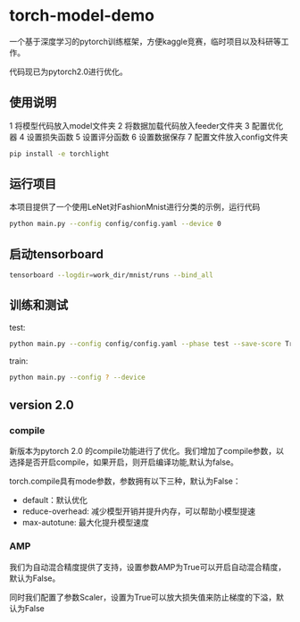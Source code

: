 # torch-model-demo

一个基于深度学习的pytorch训练框架，方便kaggle竞赛，临时项目以及科研等工作。

代码现已为pytorch2.0进行优化。

## 使用说明

1 将模型代码放入model文件夹
2 将数据加载代码放入feeder文件夹
3 配置优化器
4 设置损失函数
5 设置评分函数
6 设置数据保存
7 配置文件放入config文件夹

```bash
pip install -e torchlight
```

## 运行项目

本项目提供了一个使用LeNet对FashionMnist进行分类的示例，运行代码

```bash
python main.py --config config/config.yaml --device 0
```

## 启动tensorboard

```bash
tensorboard --logdir=work_dir/mnist/runs --bind_all
```

## 训练和测试

test:

```bash
python main.py --config config/config.yaml --phase test --save-score True --device 0 --weights ?
```

train:

```bash
python main.py --config ? --device 
```

## version 2.0

### compile

新版本为pytorch 2.0 的compile功能进行了优化。我们增加了compile参数，以选择是否开启compile，如果开启，则开启编译功能,默认为false。

torch.compile具有mode参数，参数拥有以下三种，默认为False：

- default：默认优化
- reduce-overhead: 减少模型开销并提升内存，可以帮助小模型提速
- max-autotune: 最大化提升模型速度

### AMP

我们为自动混合精度提供了支持，设置参数AMP为True可以开启自动混合精度，默认为False。

同时我们配置了参数Scaler，设置为True可以放大损失值来防止梯度的下溢，默认为False
